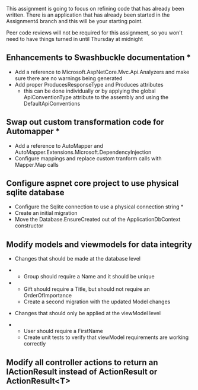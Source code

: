 This assignment is going to focus on refining code that has already been written. There is
an application that has already been started in the Assignment4 branch and this will be
your starting point.

Peer code reviews will not be required for this assignment, so you won't need to have
things turned in until Thursday at midnight

## Enhancements to Swashbuckle documentation *
- Add a reference to Microsoft.AspNetCore.Mvc.Api.Analyzers and make sure there are no warnings being generated
- Add proper ProducesResponseType and Produces attributes
  - this can be done individually or by applying the global ApiConventionType attribute to the assembly and using the DefaultApiConventions

## Swap out custom transformation code for Automapper *
- Add a reference to AutoMapper and AutoMapper.Extensions.Microsoft.DependencyInjection
- Configure mappings and replace custom tranform calls with Mapper.Map calls

## Configure aspnet core project to use physical sqlite database
- Configure the Sqlite connection to use a physical connection string *
- Create an initial migration
- Move the Database.EnsureCreated out of the ApplicationDbContext constructor

## Modify models and viewmodels for data integrity
- Changes that should be made at the database level
* - Group should require a Name and it should be unique
* - Gift should require a Title, but should not require an OrderOfImportance
  - Create a second migration with the updated Model changes
- Changes that should only be applied at the viewModel level
* - User should require a FirstName
  - Create unit tests to verify that viewModel requirements are working correctly

## Modify all controller actions to return an IActionResult instead of ActionResult or ActionResult&lt;T&gt;
